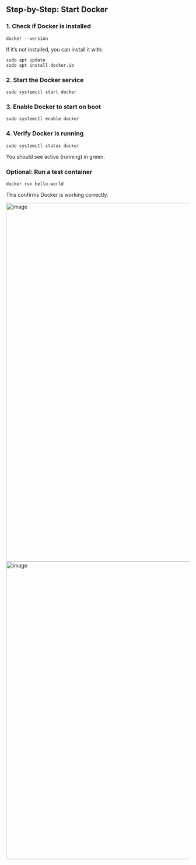 ## Step-by-Step: Start Docker

### 1. Check if Docker is installed

    docker --version
    
If it’s not installed, you can install it with:

    sudo apt update
    sudo apt install docker.io

### 2. Start the Docker service

    sudo systemctl start docker
    
### 3. Enable Docker to start on boot

    sudo systemctl enable docker
    
### 4. Verify Docker is running

    sudo systemctl status docker

You should see active (running) in green.

### Optional: Run a test container

    docker run hello-world
    
This confirms Docker is working correctly.

<img width="1918" height="980" alt="image" src="https://github.com/user-attachments/assets/5696001f-148a-4541-bfe9-da5a392695aa" />

<img width="982" height="813" alt="image" src="https://github.com/user-attachments/assets/501411d5-c68a-4377-8eaa-18fe8965bf4a" />
